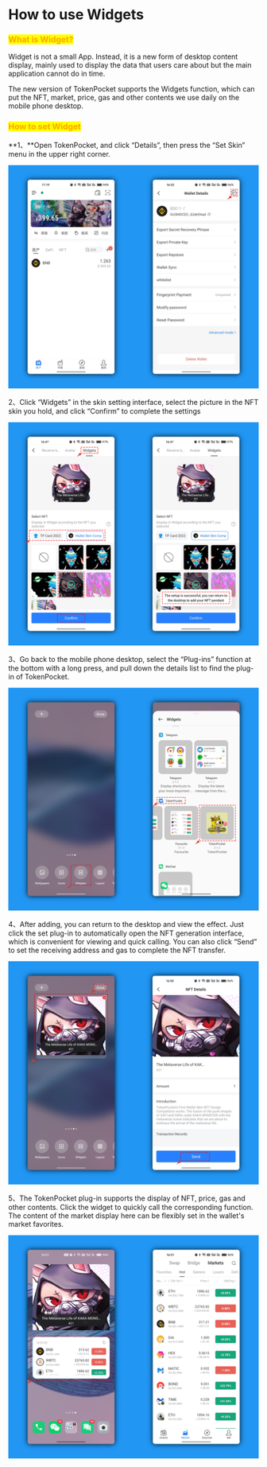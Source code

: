 # How to use Widgets

### <mark style="color:orange;">**What is Widget?**</mark>

Widget is not a small App. Instead, it is a new form of desktop content display, mainly used to display the data that users care about but the main application cannot do in time.

The new version of TokenPocket supports the Widgets function, which can put the NFT, market, price, gas and other contents we use daily on the mobile phone desktop.

### <mark style="color:orange;">How to set Widget</mark>

**1、**Open TokenPocket, and click “Details”, then press the “Set Skin” menu in the upper right corner.

![](../../.gitbook/assets/1.png)

2、Click “Widgets” in the skin setting interface, select the picture in the NFT skin you hold, and click “Confirm” to complete the settings

![](../../.gitbook/assets/2.png)

3、Go back to the mobile phone desktop, select the “Plug-ins” function at the bottom with a long press, and pull down the details list to find the plug-in of TokenPocket.

![](../../.gitbook/assets/3.png)

4、After adding, you can return to the desktop and view the effect. Just click the set plug-in to automatically open the NFT generation interface, which is convenient for viewing and quick calling. You can also click “Send” to set the receiving address and gas to complete the NFT transfer.

![](../../.gitbook/assets/4.png)

5、The TokenPocket plug-in supports the display of NFT, price, gas and other contents. Click the widget to quickly call the corresponding function. The content of the market display here can be flexibly set in the wallet's market favorites.

![](<../../.gitbook/assets/5 (1).png>)
